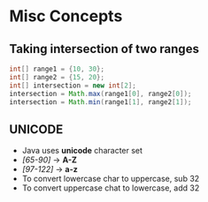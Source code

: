 # Misc Concepts

## Taking intersection of two ranges

```java
int[] range1 = {10, 30};
int[] range2 = {15, 20};
int[] intersection = new int[2];
intersection = Math.max(range1[0], range2[0]);
intersection = Math.min(range1[1], range2[1]);
```

## UNICODE

- Java uses **unicode** character set
- *[65-90]* -> **A-Z**
- *[97-122]* -> **a-z**
- To convert lowercase char to uppercase, sub 32
- To convert uppercase chat to lowercase, add 32
